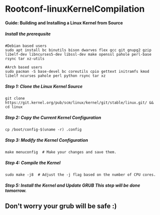 # Rootconf-linuxKernelCompilation

#### Guide: Building and Installing a Linux Kernel from Source

##### Install the prerequsite
```
#Debian based users
sudo apt install bc binutils bison dwarves flex gcc git gnupg2 gzip libelf-dev libncurses5-dev libssl-dev make openssl pahole perl-base rsync tar xz-utils
```

```
#Arch based users
sudo pacman -S base-devel bc coreutils cpio gettext initramfs kmod libelf ncurses pahole perl python rsync tar xz
```

##### Step 1: Clone the Linux Kernel Source
```
git clone https://git.kernel.org/pub/scm/linux/kernel/git/stable/linux.git/ && cd linux
```

##### Step 2: Copy the Current Kernel Configuration
```
cp /boot/config-$(uname -r) .config
```

##### Step 3: Modify the Kernel Configuration
```
make menuconfig  # Make your changes and save them.
```

##### Step 4: Compile the Kernel
```
sudo make -j8  # Adjust the -j flag based on the number of CPU cores.
```

##### Step 5: Install the Kernel and Update GRUB This step will be done tomorrow.
## Don't worry your grub will be safe :)
